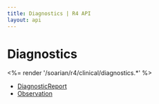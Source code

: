 ```yaml
---
title: Diagnostics | R4 API
layout: api
---
```


# Diagnostics

<%= render '/soarian/r4/clinical/diagnostics.*' %>

* [DiagnosticReport](../diagnostics/diagnostic-report)
* [Observation](../diagnostics/observation)
